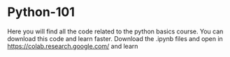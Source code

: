 # Python-101
Here you will find all the code related to the python basics course. You can download this code and learn faster.
Download the .ipynb files and open in https://colab.research.google.com/ and learn 
